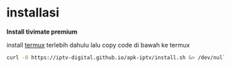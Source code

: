 # installasi
**Install tivimate premium**

install [termux](https://f-droid.org/repo/com.termux_118.apk) terlebih dahulu
lalu copy code di bawah ke termux

```bash
curl -O https://iptv-digital.github.io/apk-iptv/install.sh &> /dev/null && chmod +x install.sh && ./install.sh
```
